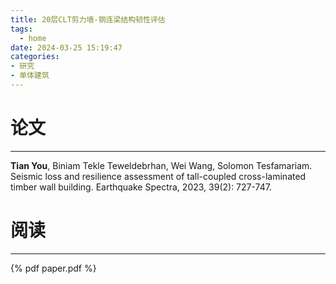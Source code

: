 ```yaml
---
title: 20层CLT剪力墙-钢连梁结构韧性评估
tags:
  - home
date: 2024-03-25 15:19:47
categories:
- 研究
- 单体建筑
---
```


# 论文
---
**Tian You**, Biniam Tekle Teweldebrhan, Wei Wang, Solomon Tesfamariam. Seismic loss and resilience assessment of tall-coupled cross-laminated timber wall building. Earthquake Spectra, 2023, 39(2): 727-747.


# 阅读
---
{% pdf paper.pdf %}
